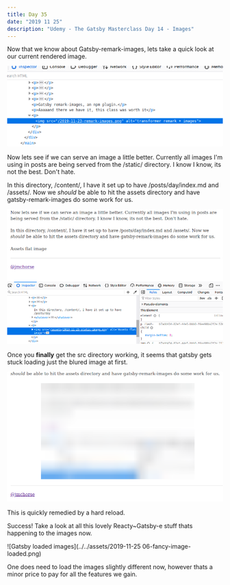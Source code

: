 ```yaml
---
title: Day 35 
date: "2019 11 25"
description: "Udemy - The Gatsby Masterclass Day 14 - Images"
---
```



Now that we know about Gatsby-remark-images, lets take a quick look at our current rendered image.

![Flat image](/2019-11-25-static-image.png)

Now lets see if we can serve an image a little better. Currently all images I'm using in posts are being served from the /static/ directory. I know I know, its not the best. Don't hate.

In this directory, /content/, I have it set up to have /posts/day<whatever>/index.md and /assets/. Now we _should_ be able to hit the assets directory and have gatsby-remark-images do some work for us.

![Assets flat image](../../assets/2019-11-25-gatsby-transformer-image.png)

Once you **finally** get the src directory working, it seems that gatsby gets stuck loading just the blured image at first.

![Stuck blured image](../../assets/2019-11-25-blug-stuck.png)

This is quickly remedied by a hard reload.

Success! Take a look at all this lovely Reacty~Gatsby-e stuff thats happening to the images now.

![Gatsby loaded images](../../assets/2019-11-25 06-fancy-image-loaded.png)

One does need to load the images slightly different now, however thats a minor price to pay for all the features we gain.
